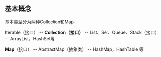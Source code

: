 ## 基本概念

基本类型分为两种Collection和Map

Iterable（接口） -- **Collection（接口）** -- List、Set、Queue、Stack（接口） -- ArrayList，HashSet等

**Map**（接口）  -- AbstractMap（抽象类） -- HashMap，HashTable 等



